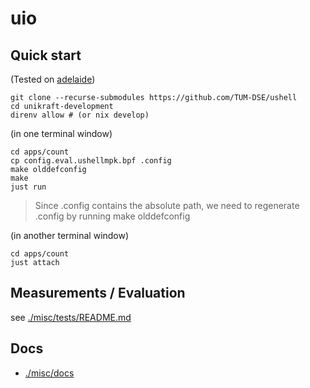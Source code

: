 # uio

## Quick start

(Tested on [adelaide](https://github.com/TUM-DSE/doctor-cluster-config/blob/master/docs/hosts/adelaide.md))

```shell
git clone --recurse-submodules https://github.com/TUM-DSE/ushell
cd unikraft-development
direnv allow # (or nix develop)
```

(in one terminal window)
```shell
cd apps/count
cp config.eval.ushellmpk.bpf .config
make olddefconfig
make
just run
```

> Since .config contains the absolute path, we need to regenerate .config by running make olddefconfig

(in another terminal window)
```shell
cd apps/count
just attach
```

## Measurements / Evaluation

see [./misc/tests/README.md](./misc/tests/README.md)

## Docs
- [./misc/docs](./misc/docs)


